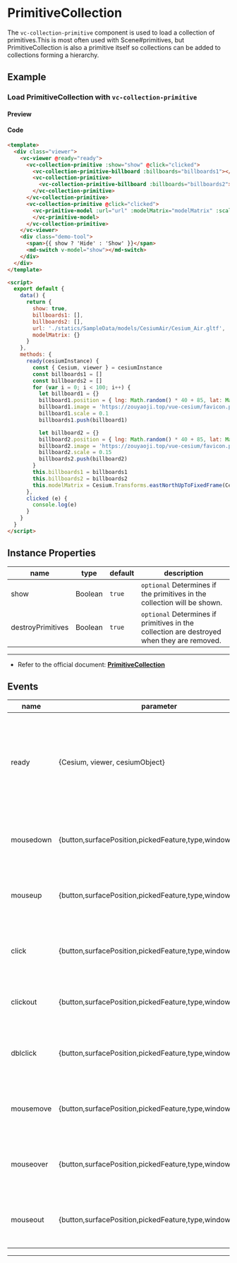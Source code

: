 # PrimitiveCollection

The `vc-collection-primitive` component is used to load a collection of primitives.This is most often used with Scene#primitives, but PrimitiveCollection is also a primitive itself so collections can be added to collections forming a hierarchy.

## Example

### Load PrimitiveCollection with `vc-collection-primitive`

#### Preview

<doc-preview>
  <template>
    <div class="viewer">
      <vc-viewer @ready="ready">
        <vc-collection-primitive :show="show" @click="clicked">
          <vc-collection-primitive-billboard :billboards="billboards1"></vc-collection-primitive-billboard>
          <vc-collection-primitive>
            <vc-collection-primitive-billboard :billboards="billboards2"></vc-collection-primitive-billboard>
          </vc-collection-primitive>
        </vc-collection-primitive>
        <vc-collection-primitive @click="clicked">
          <vc-primitive-model :url="url" :modelMatrix="modelMatrix" :scale="10000" :minimumPixelSize="128" :maximumScale="200000">
          </vc-primitive-model>
        </vc-collection-primitive>
      </vc-viewer>
      <div class="demo-tool">
        <span>{{ show ? 'Hide' : 'Show' }}</span>
        <md-switch v-model="show"></md-switch>
      </div>
    </div>
  </template>

  <script>
    export default {
      data() {
        return {
          show: true,
          billboards1: [],
          billboards2: [],
          url: './statics/SampleData/models/CesiumAir/Cesium_Air.gltf',
          modelMatrix: {}
        }
      },
      methods: {
        ready(cesiumInstance) {
          const { Cesium, viewer } = cesiumInstance
          const billboards1 = []
          const billboards2 = []
          for (var i = 0; i < 100; i++) {
            let billboard1 = {}
            billboard1.position = { lng: Math.random() * 40 + 85, lat: Math.random() * 30 + 21 }
            billboard1.image = 'https://zouyaoji.top/vue-cesium/favicon.png'
            billboard1.scale = 0.1
            billboards1.push(billboard1)

            let billboard2 = {}
            billboard2.position = { lng: Math.random() * 40 + 85, lat: Math.random() * 30 + 21 }
            billboard2.image = 'https://zouyaoji.top/vue-cesium/favicon.png'
            billboard2.scale = 0.15
            billboards2.push(billboard2)
          }
          this.billboards1 = billboards1
          this.billboards2 = billboards2
          this.modelMatrix = Cesium.Transforms.eastNorthUpToFixedFrame(Cesium.Cartesian3.fromDegrees(105, 38, 10000))
        },
        clicked(e) {
          console.log(e)
        }
      }
    }
  </script>
</doc-preview>

#### Code

```html
<template>
  <div class="viewer">
    <vc-viewer @ready="ready">
      <vc-collection-primitive :show="show" @click="clicked">
        <vc-collection-primitive-billboard :billboards="billboards1"></vc-collection-primitive-billboard>
        <vc-collection-primitive>
          <vc-collection-primitive-billboard :billboards="billboards2"></vc-collection-primitive-billboard>
        </vc-collection-primitive>
      </vc-collection-primitive>
      <vc-collection-primitive @click="clicked">
        <vc-primitive-model :url="url" :modelMatrix="modelMatrix" :scale="10000" :minimumPixelSize="128" :maximumScale="200000">
        </vc-primitive-model>
      </vc-collection-primitive>
    </vc-viewer>
    <div class="demo-tool">
      <span>{{ show ? 'Hide' : 'Show' }}</span>
      <md-switch v-model="show"></md-switch>
    </div>
  </div>
</template>

<script>
  export default {
    data() {
      return {
        show: true,
        billboards1: [],
        billboards2: [],
        url: './statics/SampleData/models/CesiumAir/Cesium_Air.gltf',
        modelMatrix: {}
      }
    },
    methods: {
      ready(cesiumInstance) {
        const { Cesium, viewer } = cesiumInstance
        const billboards1 = []
        const billboards2 = []
        for (var i = 0; i < 100; i++) {
          let billboard1 = {}
          billboard1.position = { lng: Math.random() * 40 + 85, lat: Math.random() * 30 + 21 }
          billboard1.image = 'https://zouyaoji.top/vue-cesium/favicon.png'
          billboard1.scale = 0.1
          billboards1.push(billboard1)

          let billboard2 = {}
          billboard2.position = { lng: Math.random() * 40 + 85, lat: Math.random() * 30 + 21 }
          billboard2.image = 'https://zouyaoji.top/vue-cesium/favicon.png'
          billboard2.scale = 0.15
          billboards2.push(billboard2)
        }
        this.billboards1 = billboards1
        this.billboards2 = billboards2
        this.modelMatrix = Cesium.Transforms.eastNorthUpToFixedFrame(Cesium.Cartesian3.fromDegrees(105, 38, 10000))
      },
      clicked (e) {
        console.log(e)
      }
    }
  }
</script>
```

## Instance Properties

| name              | type    | default | description                                                                                |
| ----------------- | ------- | ------- | ------------------------------------------------------------------------------------------ |
| show              | Boolean | `true`  | `optional` Determines if the primitives in the collection will be shown.                   |
| destroyPrimitives | Boolean | `true`  | `optional` Determines if primitives in the collection are destroyed when they are removed. |

---

- Refer to the official document: **[PrimitiveCollection](https://cesium.com/docs/cesiumjs-ref-doc/PrimitiveCollection.html)**

## Events

<!-- prettier-ignore -->
| name | parameter | description |
| ---- | --------- | ----------- |
| ready | {Cesium, viewer, cesiumObject} | Triggers when the component is ready. It returns a core class of Cesium, a viewer instance, and the cesiumObject. |
| mousedown | {button,surfacePosition,pickedFeature,type,windowPosition} | Triggered when the mouse is pressed on the collection of primitives. |
| mouseup | {button,surfacePosition,pickedFeature,type,windowPosition} | Triggered when the mouse bounces on the collection of primitives. |
| click | {button,surfacePosition,pickedFeature,type,windowPosition} | Triggered when the mouse clicks on the collection of primitives. |
| clickout | {button,surfacePosition,pickedFeature,type,windowPosition} | Touch when the mouse clicks outside the collection of primitives.|
| dblclick | {button,surfacePosition,pickedFeature,type,windowPosition} | Triggered when the left mouse button double-clicks the collection of primitives. |
| mousemove | {button,surfacePosition,pickedFeature,type,windowPosition} | Triggered when the mouse moves on the collection of primitives. |
| mouseover | {button,surfacePosition,pickedFeature,type,windowPosition} | Triggered when the mouse moves to the collection of primitives. |
| mouseout | {button,surfacePosition,pickedFeature,type,windowPosition} | Triggered when the mouse moves out of the collection of primitives. |
---

